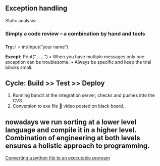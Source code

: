 ## Exception handling
Static analysis:
### Simply a code review – a combination by hand and tools 

### 

__Try:__ 
I = int(Input(“your name”)

__Except:__
	Print(“…….”)
•	When you have multiple messages only one exception can be troublesome.
•	Always be specific and keep the trial blocks small.

## Cycle: Build >> Test >> Deploy
1. Running bandit at the integration server, checks and pushes into the CVS 
2. Conversion to exe file  video posted on black board.
## nowadays we run sorting at a lower level language and compile it in a higher level. Combination of engineering at both levels ensures a holistic approach to programming.

[Converting a python file to an executable program](https://medium.com/dreamcatcher-its-blog/making-an-stand-alone-executable-from-a-python-script-using-pyinstaller-d1df9170e263)

